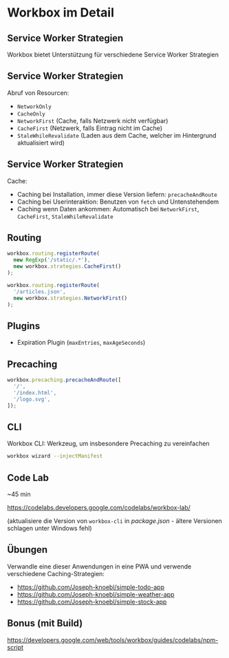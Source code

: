 # Workbox im Detail

## Service Worker Strategien

Workbox bietet Unterstützung für verschiedene Service Worker Strategien

## Service Worker Strategien

Abruf von Resourcen:

- `NetworkOnly`
- `CacheOnly`
- `NetworkFirst` (Cache, falls Netzwerk nicht verfügbar)
- `CacheFirst` (Netzwerk, falls Eintrag nicht im Cache)
- `StaleWhileRevalidate` (Laden aus dem Cache, welcher im Hintergrund aktualisiert wird)

## Service Worker Strategien

Cache:

- Caching bei Installation, immer diese Version liefern: `precacheAndRoute`
- Caching bei Userinteraktion: Benutzen von `fetch` und Untenstehendem
- Caching wenn Daten ankommen: Automatisch bei `NetworkFirst`, `CacheFirst`, `StaleWhileRevalidate`

## Routing

```js
workbox.routing.registerRoute(
  new RegExp('/static/.*'),
  new workbox.strategies.CacheFirst()
);

workbox.routing.registerRoute(
  '/articles.json',
  new workbox.strategies.NetworkFirst()
);
```

## Plugins

- Expiration Plugin (`maxEntries`, `maxAgeSeconds`)

## Precaching

```js
workbox.precaching.precacheAndRoute([
  '/',
  '/index.html',
  '/logo.svg',
]);
```

## CLI

Workbox CLI: Werkzeug, um insbesondere Precaching zu vereinfachen

```bash
workbox wizard --injectManifest
```

## Code Lab

~45 min

https://codelabs.developers.google.com/codelabs/workbox-lab/

(aktualisiere die Version von `workbox-cli` in _package.json_ - ältere Versionen schlagen unter Windows fehl)

## Übungen

Verwandle eine dieser Anwendungen in eine PWA und verwende verschiedene Caching-Strategien:

- https://github.com/Joseph-knoebl/simple-todo-app
- https://github.com/Joseph-knoebl/simple-weather-app
- https://github.com/Joseph-knoebl/simple-stock-app

## Bonus (mit Build)

https://developers.google.com/web/tools/workbox/guides/codelabs/npm-script

